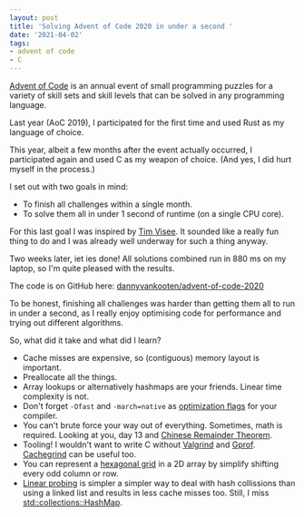 ```yaml
---
layout: post
title: 'Solving Advent of Code 2020 in under a second '
date: '2021-04-02'
tags:
- advent of code
- C
---
```


[Advent of Code](https://adventofcode.com/) is an annual event of small programming puzzles for a variety of skill sets and skill levels that can be solved in any programming language. 

Last year (AoC 2019), I participated for the first time and used Rust as my language of choice.

This year, albeit a few months after the event actually occurred, I participated again and used C as my weapon of choice. (And yes, I did hurt myself in the process.)

I set out with two goals in mind:

- To finish all challenges within a single month.
- To solve them all in under 1 second of runtime (on a single CPU core).

For this last goal I was inspired by [Tim Visee](https://timvisee.com/blog/solving-aoc-2020-in-under-a-second/). It sounded like a really fun thing to do and I was already well underway for such a thing anyway. 

Two weeks later, iet ies done! All solutions combined run in 880 ms on my laptop, so I'm quite pleased with the results. 

The code is on GitHub here: [dannyvankooten/advent-of-code-2020](https://github.com/dannyvankooten/advent-of-code-2020)

To be honest, finishing all challenges was harder than getting them all to run in under a second, as I really enjoy optimising code for performance and trying out different algorithms.

So, what did it take and what did I learn?

- Cache misses are expensive, so (contiguous) memory layout is  important.
- Preallocate all the things.
- Array lookups or alternatively hashmaps are your friends. Linear time complexity is not.
- Don't forget `-Ofast` and `-march=native` as [optimization flags](https://gcc.gnu.org/onlinedocs/gcc/Optimize-Options.html) for your compiler.
- You can't brute force your way out of everything. Sometimes,  math is required. Looking at you, day 13 and [Chinese Remainder Theorem](https://en.wikipedia.org/wiki/Chinese_remainder_theorem).
- Tooling! I wouldn't want to write C without [Valgrind](https://valgrind.org/) and [Gprof](https://sourceware.org/binutils/docs/gprof/index.html). [Cachegrind](https://valgrind.org/docs/manual/cg-manual.html) can be useful too.
- You can represent a [hexagonal grid](https://www.redblobgames.com/grids/hexagons/) in a 2D array by simplify shifting every odd column or row. 
- [Linear probing](https://en.wikipedia.org/wiki/Linear_probing) is simpler a simpler way to deal with hash collissions than using a linked list and results in less cache misses too. Still, I miss [std::collections::HashMap](https://doc.rust-lang.org/std/collections/struct.HashMap.html).